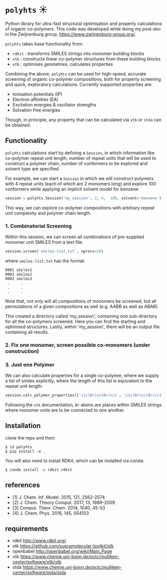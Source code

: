 
# `polyhts` :sunny:
Python library for ultra-fast structural optimisation and property calculations of organic co-polymers. This code was developed while doing my post-doc in the Zwijnenburg group, https://www.zwijnenburg-group.org/.



`polyhts` takes base functionality from:

* `rdkit` : transforms SMILES strings into monomer building blocks
* `stk` : constructs linear co-polymer structures from these building blocks
* `xtb` : optimises geometries, calculates properties

Combining the above, `polyhts` can be used for high-speed, accurate screening of
organic co-polymer compositions, both for property screening and quick, exploratory
calculations. Currently supported properties are:

* Ionisation potentials (IP)
* Electron affinities (EA)
* Excitation energies & oscillator strengths
* Solvation free energies

Though, in principle, any property that can be calculated via `xtb` or `stda`
can be obtained.

## Functionality
`polyhts` calculations start by defining a `Session`, in which information like
co-polymer repeat unit length, number of repeat units that will be used to
construct a polymer chain, number of conformers to be explored and solvent type
are specified.

For example, we can start a `Session` in which we will construct polymers with 4
repeat units (each of which are 2 monomers long) and explore 100 conformers while
applying an implicit solvent model for benzene:

```python
session = polyhts.Session('my_session', 2, 4,  100, solvent='benzene')  
```
This way, we can explore co-polymer compositions with arbitrary repeat unit complexity
and polymer chain length.

### 1. Combinatorial Screening
Within this session, we can screen all combinations of pre-supplied monomer unit
SMILES from a text file:
```python
session.screen('smiles-list.txt', nprocs=20)      
```
where `smiles-list.txt` has the format:
```
0001 smiles1
0002 smiles2
0003 smiles3
 .     .
 .     .
 .     .
```
Note that, not only will all compositions of monomers be screened, but all
permutations of a given compositions as well (e.g. AABB as well as ABAB).

This created a directory called 'my_session', containing one sub-directory
for all the co-polymers screened. Here you can find the starting and optimised
structures. Lastly, within 'my_session', there will be an output file containing all results.

### 2. Fix one monomer, screen possible co-monomers (under construction)

### 3. Just one Polymer
We can also calculate properties for a single co-polymer, where we supply a list
of smiles explicitly, where the length of this list is equivalent to the
repeat unit length:

```python
session.calc_polymer_properties(['c1c(Br)cc(Br)cc1', 'c1c(Br)cc(Br)cc1'], 'polymer-name')  
```
Following the `stk` documentation, `Br` atoms are places within SMILES strings
where monomer units are to be connected to one another.

## Installation
clone the repo and then:
```
$ cd polyhts
$ pip install -e .
```
You will also need to install RDKit, which can be installed via conda:
```
$ conda install -c rdkit rdkit
```

## references
* [1] J. Chem. Inf. Model. 2015, 121, 2562-2574  
* [2] J. Chem. Theory Comput. 2017, 13, 1989-2009
* [3] Comput. Theor. Chem. 2014, 1040, 45-53
* [4] J. Chem. Phys. 2016, 145, 054103

## requirements
* rdkit     http://www.rdkit.org/
* stk       https://github.com/supramolecular-toolkit/stk
* openbabel http://openbabel.org/wiki/Main_Page
* xtb       https://www.chemie.uni-bonn.de/pctc/mulliken-center/software/xtb/xtb
* stda      https://www.chemie.uni-bonn.de/pctc/mulliken-center/software/stda/stda
